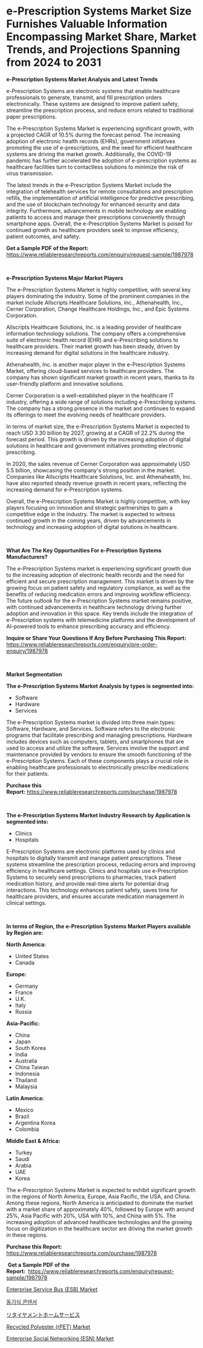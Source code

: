 <p><h1>e-Prescription Systems Market Size Furnishes Valuable Information Encompassing Market Share, Market Trends, and Projections Spanning from 2024 to 2031</h1></p><p><strong>e-Prescription Systems Market Analysis and Latest Trends</strong></p>
<p><p>e-Prescription Systems are electronic systems that enable healthcare professionals to generate, transmit, and fill prescription orders electronically. These systems are designed to improve patient safety, streamline the prescription process, and reduce errors related to traditional paper prescriptions.</p><p>The e-Prescription Systems Market is experiencing significant growth, with a projected CAGR of 10.5% during the forecast period. The increasing adoption of electronic health records (EHRs), government initiatives promoting the use of e-prescriptions, and the need for efficient healthcare systems are driving the market growth. Additionally, the COVID-19 pandemic has further accelerated the adoption of e-prescription systems as healthcare facilities turn to contactless solutions to minimize the risk of virus transmission.</p><p>The latest trends in the e-Prescription Systems Market include the integration of telehealth services for remote consultations and prescription refills, the implementation of artificial intelligence for predictive prescribing, and the use of blockchain technology for enhanced security and data integrity. Furthermore, advancements in mobile technology are enabling patients to access and manage their prescriptions conveniently through smartphone apps. Overall, the e-Prescription Systems Market is poised for continued growth as healthcare providers seek to improve efficiency, patient outcomes, and safety.</p></p>
<p><strong>Get a Sample PDF of the Report:&nbsp;</strong> <a href="https://www.reliableresearchreports.com/enquiry/request-sample/1987978">https://www.reliableresearchreports.com/enquiry/request-sample/1987978</a></p>
<p>&nbsp;</p>
<p><strong>e-Prescription Systems Major Market Players</strong></p>
<p><p>The e-Prescription Systems Market is highly competitive, with several key players dominating the industry. Some of the prominent companies in the market include Allscripts Healthcare Solutions, Inc., Athenahealth, Inc., Cerner Corporation, Change Healthcare Holdings, Inc., and Epic Systems Corporation.</p><p>Allscripts Healthcare Solutions, Inc. is a leading provider of healthcare information technology solutions. The company offers a comprehensive suite of electronic health record (EHR) and e-Prescribing solutions to healthcare providers. Their market growth has been steady, driven by increasing demand for digital solutions in the healthcare industry.</p><p>Athenahealth, Inc. is another major player in the e-Prescription Systems Market, offering cloud-based services to healthcare providers. The company has shown significant market growth in recent years, thanks to its user-friendly platform and innovative solutions.</p><p>Cerner Corporation is a well-established player in the healthcare IT industry, offering a wide range of solutions including e-Prescribing systems. The company has a strong presence in the market and continues to expand its offerings to meet the evolving needs of healthcare providers.</p><p>In terms of market size, the e-Prescription Systems Market is expected to reach USD 3.30 billion by 2027, growing at a CAGR of 22.2% during the forecast period. This growth is driven by the increasing adoption of digital solutions in healthcare and government initiatives promoting electronic prescribing.</p><p>In 2020, the sales revenue of Cerner Corporation was approximately USD 5.5 billion, showcasing the company's strong position in the market. Companies like Allscripts Healthcare Solutions, Inc. and Athenahealth, Inc. have also reported steady revenue growth in recent years, reflecting the increasing demand for e-Prescription systems.</p><p>Overall, the e-Prescription Systems Market is highly competitive, with key players focusing on innovation and strategic partnerships to gain a competitive edge in the industry. The market is expected to witness continued growth in the coming years, driven by advancements in technology and increasing adoption of digital solutions in healthcare.</p></p>
<p>&nbsp;</p>
<p><strong>What Are The Key Opportunities For e-Prescription Systems Manufacturers?</strong></p>
<p><p>The e-Prescription Systems market is experiencing significant growth due to the increasing adoption of electronic health records and the need for efficient and secure prescription management. This market is driven by the growing focus on patient safety and regulatory compliance, as well as the benefits of reducing medication errors and improving workflow efficiency. The future outlook for the e-Prescription Systems market remains positive, with continued advancements in healthcare technology driving further adoption and innovation in this space. Key trends include the integration of e-Prescription systems with telemedicine platforms and the development of AI-powered tools to enhance prescribing accuracy and efficiency.</p></p>
<p><strong>Inquire or Share Your Questions If Any Before Purchasing This Report:</strong> <a href="https://www.reliableresearchreports.com/enquiry/pre-order-enquiry/1987978">https://www.reliableresearchreports.com/enquiry/pre-order-enquiry/1987978</a></p>
<p>&nbsp;</p>
<p><strong>Market Segmentation</strong></p>
<p><strong>The e-Prescription Systems Market Analysis by types is segmented into:</strong></p>
<p><ul><li>Software</li><li>Hardware</li><li>Services</li></ul></p>
<p><p>The e-Prescription Systems market is divided into three main types: Software, Hardware, and Services. Software refers to the electronic programs that facilitate prescribing and managing prescriptions. Hardware includes devices such as computers, tablets, and smartphones that are used to access and utilize the software. Services involve the support and maintenance provided by vendors to ensure the smooth functioning of the e-Prescription Systems. Each of these components plays a crucial role in enabling healthcare professionals to electronically prescribe medications for their patients.</p></p>
<p><strong>Purchase this Report:&nbsp;</strong><a href="https://www.reliableresearchreports.com/purchase/1987978">https://www.reliableresearchreports.com/purchase/1987978</a></p>
<p>&nbsp;</p>
<p><strong>The e-Prescription Systems Market Industry Research by Application is segmented into:</strong></p>
<p><ul><li>Clinics</li><li>Hospitals</li></ul></p>
<p><p>E-Prescription Systems are electronic platforms used by clinics and hospitals to digitally transmit and manage patient prescriptions. These systems streamline the prescription process, reducing errors and improving efficiency in healthcare settings. Clinics and hospitals use e-Prescription Systems to securely send prescriptions to pharmacies, track patient medication history, and provide real-time alerts for potential drug interactions. This technology enhances patient safety, saves time for healthcare providers, and ensures accurate medication management in clinical settings.</p></p>
<p>&nbsp;</p>
<p><strong>In terms of Region, the e-Prescription Systems Market Players available by Region are:</strong></p>
<p>
    <p> <strong> North America: </strong>
        <ul>
            <li>United States</li>
            <li>Canada</li>
        </ul>
        </p> 
    <p> <strong> Europe: </strong>
        <ul>
            <li>Germany</li>
            <li>France</li>
            <li>U.K.</li>
            <li>Italy</li>
            <li>Russia</li>
        </ul>
        </p> 
    <p> <strong> Asia-Pacific: </strong>
        <ul>
            <li>China</li>
            <li>Japan</li>
            <li>South Korea</li>
            <li>India</li>
            <li>Australia</li>
            <li>China Taiwan</li>
            <li>Indonesia</li>
            <li>Thailand</li>
            <li>Malaysia</li>
        </ul>
        </p> 
    <p> <strong> Latin America: </strong>
        <ul>
            <li>Mexico</li>
            <li>Brazil</li>
            <li>Argentina Korea</li>
            <li>Colombia</li>
        </ul>
        </p> 
    <p> <strong> Middle East & Africa: </strong>
        <ul>
            <li>Turkey</li>
            <li>Saudi</li>
            <li>Arabia</li>
            <li>UAE</li>
            <li>Korea</li>
        </ul>
    </p>
    </p>
<p><p>The e-Prescription Systems Market is expected to exhibit significant growth in the regions of North America, Europe, Asia Pacific, the USA, and China. Among these regions, North America is anticipated to dominate the market with a market share of approximately 40%, followed by Europe with around 25%, Asia Pacific with 20%, USA with 10%, and China with 5%. The increasing adoption of advanced healthcare technologies and the growing focus on digitization in the healthcare sector are driving the market growth in these regions.</p></p>
<p><strong>Purchase this Report: </strong><a href="https://www.reliableresearchreports.com/purchase/1987978">https://www.reliableresearchreports.com/purchase/1987978</a></p>
<p>&nbsp;<strong>Get a Sample PDF of the Report:&nbsp;&nbsp;</strong><a href="https://www.reliableresearchreports.com/enquiry/request-sample/1987978">https://www.reliableresearchreports.com/enquiry/request-sample/1987978</a></p>
<p><strong></strong></p>
<p><p><a href="https://github.com/fiixsa/Market-Research-Report-List-1/blob/main/enterprise-service-bus-esb-market.md">Enterprise Service Bus (ESB) Market</a></p><p><a href="https://medium.com/@stephenarmstrong52/%EB%8F%99%EA%B8%B0-%EC%BD%98%EB%8D%B4%EC%84%9C-%EC%8B%9C%EC%9E%A5%EC%9D%80-%EC%8B%9C%EC%9E%A5-%EC%A0%90%EC%9C%A0%EC%9C%A8-%EC%8B%9C%EC%9E%A5-%EB%8F%99%ED%96%A5-%EB%B0%8F-%EC%8B%9C%EC%9E%A5-%EC%84%B1%EC%9E%A5%EC%97%90-%EB%8C%80%ED%95%9C-%EC%A0%95%EB%B3%B4%EB%A5%BC-%EC%A0%9C%EA%B3%B5%ED%95%A9%EB%8B%88%EB%8B%A4-47e7053d41a6">동기식 콘덴서</a></p><p><a href="https://github.com/bucuel854722/Market-Research-Report-List-1/blob/main/1519874184712.md">リタイヤメントホームサービス</a></p><p><a href="https://metal-farmhouse-e95.notion.site/Global-Recycled-Polyester-rPET-Market-by-Types-Applications-and-Major-Players-with-Regional-Gro-91aae7762a0d4d6da32c9b82b54be11d">Recycled Polyester (rPET) Market</a></p><p><a href="https://github.com/Airanohannonzb68e5pb53oc1/Market-Research-Report-List-1/blob/main/enterprise-social-networking-esn-market.md">Enterprise Social Networking (ESN) Market</a></p></p>